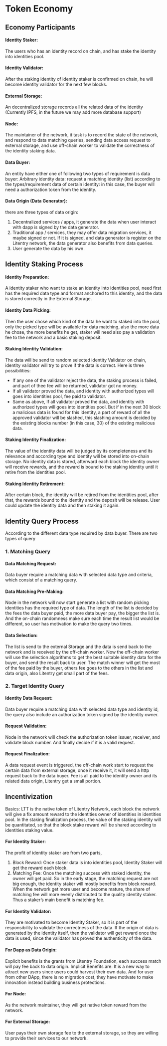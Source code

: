 # Token Economy

## Economy Participants

#### Identity Staker:
 The users who has an identity record on chain, and has stake the identity into identities pool.
#### Identity Validator: 
After the staking identity of identity staker is confirmed on chain, he will become identity validator for the next few blocks.
#### External Storage:
 An decentralized storage records all the related data of the identity (Currently IPFS, in the future we may add more database support)

#### Node:
 The maintainer of the network, it task is to record the state of the network, and respond to data matching queries, sending data access request to external storage, and use off-chain worker to validate the correctness of the identity staking data.
#### Data Buyer: 
An entity have either one of following two types of requirement is data buyer:
Arbitrary identity data: request a matching identity (list) according to the types/requirement data of certain identity: in this case, the buyer will need a authorization token from the identity.

#### Data Origin (Data Generator): 
there are three types of data origin:
1. Decentralized services / apps, it generate the data when user interact with dapp is signed by the data generator.
2. Traditional app / services, they may offer data migration services, it maybe signed or not. If it is signed, and data generator is register on the Litentry network, the data generator also benefits from data queries.
3. User generate the data by his own.


## Identity Staking Process

#### Identity Preparation: 
A identity staker who want to stake an identity into identities pool, need first has the required data type and format anchored to this identity, and the data is stored correctly in the External Storage. 

#### Identity Data Picking:
 Then the user chose which kind of the data he want to staked into the pool, only the picked type will be available for data matching, also the more data he chose, the more benefits he get, staker will need also pay a validation fee to the network and a basic staking deposit.

#### Staking Identity Validation:
 The data will be send to random selected identity Validator on chain, identity validator will try to prove if the data is correct. Here is three possibilities:
 * If any one of the validator reject the data, the staking process is failed, and part of thee fee will be returned, validator got no money.
 * If all validator proved the data, and identity with authorized types will goes into identities pool, fee paid to validator.
 * Same as above, If all validator proved the data, and identity with authorized types will goes into identities pool. But if in the next 30 block a malicious data is found for this identity, a part of reward of all the approved validator will be slashed, this slashing amount is decided by the existing blocks number (in this case, 30) of the existing malicious data.

#### Staking Identity Finalization:
The value of the identity data will be judged by its completeness and its relevance and according type and identity will be stored into on-chain storage. No identity data is stored, afterward each block the identity owner will receive rewards, and the reward is bound to the staking identity until it retire from the identities pool.

#### Staking Identity Retirement:
After certain block, the identity will be retired from the identities pool, after that, the rewards bound to the identity and the deposit will be release. User could update the identity data and then staking it again.

## Identity Query Process

According to the different data type required by data buyer. There are two types of query

### 1. Matching Query

#### Data Matching Request: 
Data buyer require a matching data with selected data type and criteria, which consist of a matching query.

#### Data Matching Pre-Making:
Node in the network will now start generate a list with random picking identities has the required type of data. The length of the list is decided by the fees the data buyer paid, the more data buyer pay, the bigger the list is. And the on-chain randomness make sure each time the result list would be different, so user has motivation to make the query two times.

#### Data Selection:
The list is send to the external Storage and the data is send back to the network and is received by the off-chain worker. Now the off-chain worker will use the selection algorithms to get the best suitable identity data for the buyer, and send the result back to user. The match winner will get the most of the fee paid by the buyer, others fee goes to the others in the list and data origin, also Litentry get small part of the fees.

### 2. Target Identity Query

#### Identity Data Request:
 Data buyer require a matching data with selected data type and identity id, the query also include an authorization token signed by the identity owner.

#### Request Validation:
 Node in the network will check the authorization token issuer, receiver, and validate block number. And finally decide if it is a valid request.

#### Request Finalization:
 A data request event is triggered, the off-chain work start to request the certain data from external storage, once it receive it, it will send a http request back to the data buyer. Fee is all paid to the identity owner and its related data origin, Litentry get a small portion.

## Incentivization

Basics:
LTT is the native token of Litentry Network, each block the network will give a fix amount reward to the identities owner of identities in identities pool.
In the staking finalization process, the value of the staking identity will be quantitated, so that the block stake reward will be shared according to identities staking value.

#### For Identity Staker: 
The profit of identity staker are from two parts, 
 1. Block Reward: Once staker data is into identities pool, Identity Staker will get the reward each block. 
 2. Matching Fee: Once the matching success with staked identity, the owner will get paid. 
So in the early stage, the matching request are not big enough, the identity staker will mostly benefits from block reward. When the network get more user and become mature, the share of matching fee will more evenly distributed to the quality identity staker. Thus a staker’s main benefit is matching fee.

#### For Identity Validator: 
They are motivated to become Identity Staker, so it is part of the responsibility to validate the correctness of the data.
If the origin of data is generated by the identity itself, then the validator will get reward once the data is used, since the validator has proved the authenticity of the data.

#### For Dapp as Data Origin:
Explicit benefits is the grants from Litentry Foundation, each success match will pay fee back to data origin. Implicit Benefits are: It is a new way to attract new users since users could harvest their own data. And for user from other DApp, there is no migration cost, they have motivate to make innovation instead building business protections.

#### For Node: 
As the network maintainer, they will get native token reward from the network.


#### For External Storage: 

User pays their own storage fee to the external storage, so they are willing to provide their services to our network.
